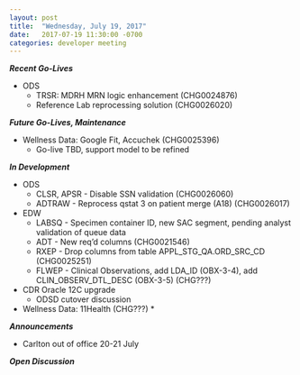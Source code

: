 ```yaml
---
layout: post
title:  "Wednesday, July 19, 2017"
date:   2017-07-19 11:30:00 -0700
categories: developer meeting
---
```

**_Recent Go-Lives_**
* ODS
	* TRSR: MDRH MRN logic enhancement (CHG0024876)
	* Reference Lab reprocessing solution (CHG0026020) 

**_Future Go-Lives, Maintenance_**
* Wellness Data: Google Fit, Accuchek (CHG0025396)
	* Go-live TBD, support model to be refined

**_In Development_**
* ODS
	* CLSR, APSR - Disable SSN validation (CHG0026060)
	* ADTRAW - Reprocess qstat 3 on patient merge (A18) (CHG0026017)
* EDW
	* LABSQ - Specimen container ID, new SAC segment, pending analyst validation of queue data
	* ADT -  New req’d columns (CHG0021546)
	* RXEP - Drop columns from table APPL_STG_QA.ORD_SRC_CD (CHG0025251)
	* FLWEP - Clinical Observations, add LDA_ID (OBX-3-4), add CLIN_OBSERV_DTL_DESC (OBX-3-5) (CHG???)
* CDR Oracle 12C upgrade
  * ODSD cutover discussion
* Wellness Data: 11Health (CHG???)
  *

**_Announcements_**
* Carlton out of office 20-21 July

**_Open Discussion_**
